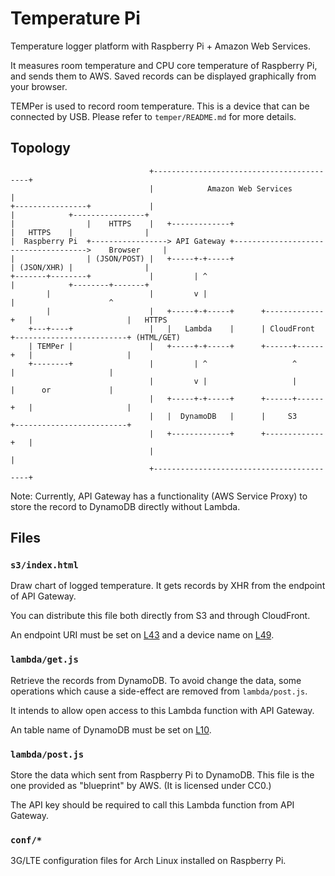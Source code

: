 Temperature Pi
====================
Temperature logger platform with Raspberry Pi + Amazon Web Services.

It measures room temperature and CPU core temperature of Raspberry Pi, and sends them to AWS.
Saved records can be displayed graphically from your browser.

TEMPer is used to record room temperature.
This is a device that can be connected by USB.
Please refer to `temper/README.md` for more details.

Topology
--------------------

```
                               +------------------------------------------+
                               |            Amazon Web Services           |
+----------------+             |                                          |            +----------------+
|                |    HTTPS    |   +-------------+                        |   HTTPS    |                |
|  Raspberry Pi  +-----------------> API Gateway +------------------------------------->    Browser     |
|                | (JSON/POST) |   +-----+-+-----+                        | (JSON/XHR) |                |
+-------+--------+             |         | ^                              |            +--------+-------+
        |                      |         v |                              |                     ^
        |                      |   +-----+-+-----+      +-------------+   |                     |   HTTPS
    +---+----+                 |   |   Lambda    |      | CloudFront  +-------------------------+ (HTML/GET)
    | TEMPer |                 |   +-----+-+-----+      +------+------+   |                     |
    +--------+                 |         | ^                   ^          |                     |
                               |         v |                   |          |      or             |
                               |   +-----+-+-----+      +------+------+   |                     |
                               |   |  DynamoDB   |      |     S3      +-------------------------+
                               |   +-------------+      +-------------+   |
                               |                                          |
                               +------------------------------------------+
```

Note: Currently, API Gateway has a functionality (AWS Service Proxy) to store the record to DynamoDB directly without Lambda.

Files
--------------------
### `s3/index.html`
Draw chart of logged temperature.
It gets records by XHR from the endpoint of API Gateway.

You can distribute this file both directly from S3 and through CloudFront.

An endpoint URI must be set on [L43](https://github.com/curipha/temperaturepi/blob/master/s3/index.html#L43) and a device name on [L49](https://github.com/curipha/temperaturepi/blob/master/s3/index.html#L49).

### `lambda/get.js`
Retrieve the records from DynamoDB.
To avoid change the data, some operations which cause a side-effect are removed from `lambda/post.js`.

It intends to allow open access to this Lambda function with API Gateway.

An table name of DynamoDB must be set on [L10](https://github.com/curipha/temperaturepi/blob/master/lambda/get.js#L10).

### `lambda/post.js`
Store the data which sent from Raspberry Pi to DynamoDB.
This file is the one provided as "blueprint" by AWS. (It is licensed under CC0.)

The API key should be required to call this Lambda function from API Gateway.

### `conf/*`
3G/LTE configuration files for Arch Linux installed on Raspberry Pi.
